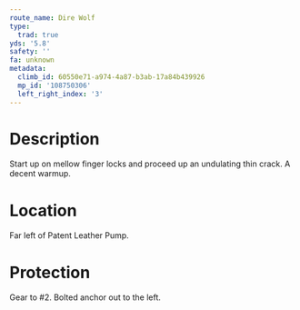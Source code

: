 ```yaml
---
route_name: Dire Wolf
type:
  trad: true
yds: '5.8'
safety: ''
fa: unknown
metadata:
  climb_id: 60550e71-a974-4a87-b3ab-17a84b439926
  mp_id: '108750306'
  left_right_index: '3'
---
```

# Description
Start up on mellow finger locks and proceed up an undulating thin crack.  A decent warmup.

# Location
Far left of Patent Leather Pump.

# Protection
Gear to #2.  Bolted anchor out to the left.
